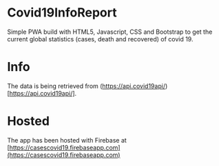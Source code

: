# Covid19InfoReport
Simple PWA build with HTML5, Javascript, CSS and Bootstrap to get the current global statistics (cases, death and recovered) of covid 19.

# Info
The data is being retrieved from (https://api.covid19api/)[https://api.covid19api/].

# Hosted 
The app has been hosted with Firebase at [https://casescovid19.firebaseapp.com](https://casescovid19.firebaseapp.com)
